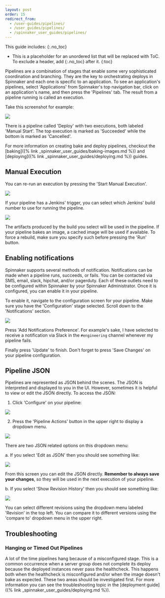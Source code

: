 ```yaml
---
layout: post
order: 15
redirect_from:
  - /user-guides/pipelines/
  - /user_guides/pipelines/
  - /spinnaker_user_guides/pipelines/
---
```


This guide includes:
{:.no_toc}
* This is a placeholder for an unordered list that will be replaced with ToC. To exclude a header, add {:.no_toc} after it.
{:toc}


Pipelines are a combination of stages that enable some very sophisticated coordination and branching. They are the key to orchestrating deploys in Spinnaker and each one is specific to an application. To see an application's pipelines, select 'Applications' from Spinnaker's top navigation bar, click on an application's name, and then press the 'Pipelines' tab. The result from a pipeline running is called an execution.	

Take this screenshot for example:

![](https://d2ddoduugvun08.cloudfront.net/items/2l1b2l0O453t0L311H0g/Image%202017-04-03%20at%204.35.40%20PM.png)

There is a pipeline called 'Deploy' with two executions, both labeled 'Manual Start'. The top execution is marked as 'Succeeded' while the bottom is marked as 'Cancelled'. 

For more information on creating bake and deploy pipelines, checkout the [baking]({% link _spinnaker_user_guides/baking-images.md %}) and [deploying]({% link _spinnaker_user_guides/deploying.md %}) guides.


## Manual Execution

You can re-run an execution by pressing the 'Start Manual Execution'. 

![](https://d2ddoduugvun08.cloudfront.net/items/2P2H2W1K2b3M3d2i321q/Image%202017-04-03%20at%204.51.41%20PM.png)

If your pipeline has a Jenkins' trigger, you can select which Jenkins' build number to use for running the pipeline. 

![](https://d2ddoduugvun08.cloudfront.net/items/1y1V2X18341X203u0k30/Image%202017-04-03%20at%204.53.50%20PM.png)

The artifacts produced by the build you select will be used in the pipeline. If your pipeline bakes an image, a cached image will be used if available. To force a rebuild, make sure you specify such before pressing the 'Run' button.


## Enabling notifications

Spinnaker supports several methods of notification. Notifications can be made when a pipeline runs, succeeds, or fails. You can be contacted via SMS, email, slack, hipchat, and/or pagerduty. Each of these outlets need to be configured within Spinnaker by your Spinnaker Administrator. Once it is configured, you can enable it in your pipeline.

To enable it, navigate to the configuration screen for your pipeline. Make sure you have the 'Configuration' stage selected. Scroll down to the 'Notifications' section.

![](https://d2ddoduugvun08.cloudfront.net/items/3P1b0M1P0u3q0Z0o351u/Image%202017-04-03%20at%204.31.37%20PM.png)

 Press 'Add Notifications Preference'. For example's sake, I have selected to receive a notification via Slack in the `#engineering` channel whenever my pipeline fails.

 Finally press 'Update' to finish. Don't forget to press 'Save Changes' on your pipeline configuration.


## Pipeline JSON

Pipelines are represented as JSON behind the scenes. The JSON is interpreted and displayed to you in the UI. However, sometimes it is helpful to view or edit the JSON directly. To access the JSON:

1. Click 'Configure' on your pipeline:

![](https://cl.ly/1x281l0v0X27/download/Image%202017-05-04%20at%204.23.33%20PM.png)

2. Press the 'Pipeline Actions' button in the upper right to display a dropdown menu.

![](https://cl.ly/191c1W0h0E2r/download/Image%202017-05-04%20at%204.30.11%20PM.png)

There are two JSON related options on this dropdown menu:

a. If you select 'Edit as JSON' then you should see something like:

![](https://cl.ly/15240u372F2T/download/Image%202017-05-04%20at%204.32.03%20PM.png)

From this screen you can edit the JSON directly. **Remember to always save your changes**, so they will be used in the next execution of your pipeline.

b. If you select 'Show Revision History' then you should see something like:

![](https://cl.ly/3K3O1C46410Q/download/Image%202017-05-04%20at%204.35.39%20PM.png)

You can select different revisions using the dropdown menu labeled 'Revision' in the top left. You can compare it to different versions using the 'compare to' dropdown menu in the upper right. 


## Troubleshooting

### Hanging or Timed Out Pipelines

A lot of the time pipelines hang because of a misconfigured stage. This is a common occurrence when a server group does not complete its deploy because the deployed instances never pass the healthcheck. This happens both when the healthcheck is misconfigured and/or when the image doesn't bake as expected. These two areas should be investigated first. For more information you can see the troubleshooting topic in the [deployment guide]({% link _spinnaker_user_guides/deploying.md %}).

